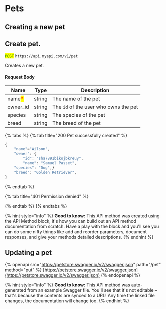 # Pets

## Creating a new pet

## Create pet.

<mark style="color:green;">`POST`</mark> `https://api.myapi.com/v1/pet`

Creates a new pet.

#### Request Body

| Name                                   | Type   | Description                           |
| -------------------------------------- | ------ | ------------------------------------- |
| name<mark style="color:red;">\*</mark> | string | The name of the pet                   |
| owner\_id                              | string | The `id` of the user who owns the pet |
| species                                | string | The species of the pet                |
| breed                                  | string | The breed of the pet                  |

{% tabs %}
{% tab title="200 Pet successfully created" %}
```javascript
{
    "name"="Wilson",
    "owner": {
        "id": "sha7891bikojbkreuy",
        "name": "Samuel Passet",
    "species": "Dog",}
    "breed": "Golden Retriever",
}
```
{% endtab %}

{% tab title="401 Permission denied" %}

{% endtab %}
{% endtabs %}

{% hint style="info" %}
**Good to know:** This API method was created using the API Method block, it's how you can build out an API method documentation from scratch. Have a play with the block and you'll see you can do some nifty things like add and reorder parameters, document responses, and give your methods detailed descriptions.
{% endhint %}

## Updating a pet

{% openapi src="https://petstore.swagger.io/v2/swagger.json" path="/pet" method="put" %}
[https://petstore.swagger.io/v2/swagger.json](https://petstore.swagger.io/v2/swagger.json)
{% endopenapi %}

{% hint style="info" %}
**Good to know:** This API method was auto-generated from an example Swagger file. You'll see that it's not editable – that's because the contents are synced to a URL! Any time the linked file changes, the documentation will change too.
{% endhint %}
